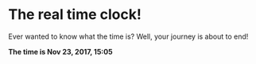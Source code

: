 # The real time clock!

Ever wanted to know what the time is? Well, your journey is about to end!

**The time is Nov 23, 2017, 15:05**